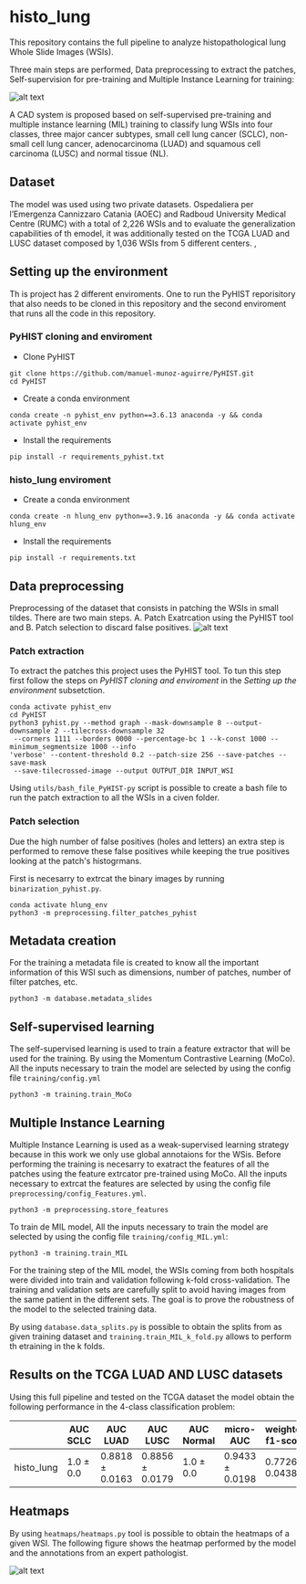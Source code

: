 # histo_lung
This repository contains the full pipeline to analyze histopathological lung Whole Slide Images
(WSIs).




Three main steps are performed, Data preprocessing to extract the patches,
 Self-supervision for pre-training and Multiple Instance Learning for training:

 ![alt text](figures/pipeline.png "Pipeline")

A CAD system is proposed based on self-supervised pre-training and multiple instance learning
(MIL) training to classify lung WSIs into four classes, three major cancer subtypes, small cell
 lung cancer (SCLC), non-small cell lung cancer, adenocarcinoma (LUAD) and squamous cell carcinoma
 (LUSC) and normal tissue (NL).

## Dataset
The model was used using two private datasets. Ospedaliera per l’Emergenza Cannizzaro Catania (AOEC)
 and Radboud University Medical Centre (RUMC) with a total of 2,226 WSIs and to evaluate the 
 generalization capabilities of th emodel, it was additionally tested on the TCGA LUAD and LUSC
 dataset composed by 1,036 WSIs from 5 different centers.
,
## Setting up the environment
Th is project has 2 different enviroments. One to run the PyHIST reporisitory that also needs to be 
cloned in this repository and the second enviroment that runs all the code in this repository.

### PyHIST cloning and enviroment 
- Clone PyHIST
```
git clone https://github.com/manuel-munoz-aguirre/PyHIST.git
cd PyHIST
```

- Create a conda environment
```
conda create -n pyhist_env python==3.6.13 anaconda -y && conda activate pyhist_env
```
- Install the requirements
```
pip install -r requirements_pyhist.txt
```

### histo_lung enviroment
- Create a conda environment
```
conda create -n hlung_env python==3.9.16 anaconda -y && conda activate hlung_env
```
- Install the requirements
```
pip install -r requirements.txt
```

## Data preprocessing
Preprocessing of the dataset that consists in patching the WSIs in small tildes. There are two main
steps. A. Patch Exatrcation using the PyHIST tool and B. Patch selection to discard false positives.
![alt text](figures/preprocessing.png "Preprocessing")

### Patch extraction
To extract the patches this project uses the PyHIST tool. To tun this step first follow the steps
on *PyHIST cloning and enviroment* in the *Setting up the environment* subsetction. 


```
conda activate pyhist_env
cd PyHIST
python3 pyhist.py --method graph --mask-downsample 8 --output-downsample 2 --tilecross-downsample 32
 --corners 1111 --borders 0000 --percentage-bc 1 --k-const 1000 --minimum_segmentsize 1000 --info
'verbose' --content-threshold 0.2 --patch-size 256 --save-patches --save-mask
 --save-tilecrossed-image --output OUTPUT_DIR INPUT_WSI
```

Using `utils/bash_file_PyHIST-py` script is possible to create a bash file to run the patch
 extraction to all the WSIs in a civen folder.

### Patch selection
Due the high number of false positives (holes and letters) an extra step is performed to remove
these false positives while keeping the true positives looking at the patch's histogrmans.

First is necesarry to extrcat the binary images by running `binarization_pyhist.py`. 
```
conda activate hlung_env
python3 -m preprocessing.filter_patches_pyhist
```

## Metadata creation
For the training a metadata file is created to know all the important information of this WSI such
as dimensions, number of patches, number of filter patches, etc.
```
python3 -m database.metadata_slides
```


## Self-supervised learning
The self-supervised learning is used to train a feature extractor that will be used for the
training. By using the Momentum Contrastive Learning (MoCo). All the inputs necessary to train
the model are selected by using the config file `training/config.yml`
```
python3 -m training.train_MoCo
```

## Multiple Instance Learning
Multiple Instance Learning is used as a weak-supervised learning strategy because in this work we
only use global annotaions for the WSis. Before performing the training is necesarry to exatract
the features of all the patches using the feature extrcator pre-trained using MoCo. All the inputs
 necessary to extrcat the features are selected by using the config file 
 `preprocessing/config_Features.yml`.
```
python3 -m preprocessing.store_features
```
To train de MIL model, All the inputs necessary to train the model are selected by using the config
 file `training/config_MIL.yml`:

```
python3 -m training.train_MIL
```

For the training step of the MIL model, the WSIs coming from both hospitals were divided into train
 and validation following k-fold cross-validation. The training and validation sets are carefully
 split to avoid having images from the same patient in the different sets. The goal is to prove
 the robustness of the model to the selected training data.

 By using `database.data_splits.py` is possible to obtain the splits from as given training dataset
 and `training.train_MIL_k_fold.py` allows to perform th etraining in the k folds.

## Results on the TCGA LUAD AND LUSC datasets

Using this full pipeline and tested on the TCGA dataset the model obtain the following performance
in the 4-class classification problem:


 |  | AUC SCLC | AUC LUAD | AUC LUSC | AUC Normal| micro-AUC | weighted f1-score |
 |---------|----------|-------------| ---------|----------|-------------| -------------|
 | histo_lung   | 1.0 ± 0.0 | 0.8818 ± 0.0163 | 0.8856 ± 0.0179 | 1.0 ± 0.0 | 0.9433 ± 0.0198 | 0.7726 ± 0.0438 |


 ## Heatmaps

 By using `heatmaps/heatmaps.py` tool is possible to obtain the heatmaps of a given WSI. The
 following figure shows the heatmap performed by the model and the annotations from an expert 
 pathologist.

![alt text](figures/heatmap_pato.png "Heatmap")
